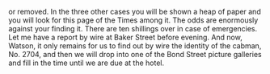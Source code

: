 or removed. In the three other cases you will be shown a heap of paper
and you will look for this page of the Times among it. The odds are
enormously against your finding it. There are ten shillings over in case
of emergencies. Let me have a report by wire at Baker Street before
evening. And now, Watson, it only remains for us to find out by wire the
identity of the cabman, No. 2704, and then we will drop into one of the
Bond Street picture galleries and fill in the time until we are due at
the hotel.
